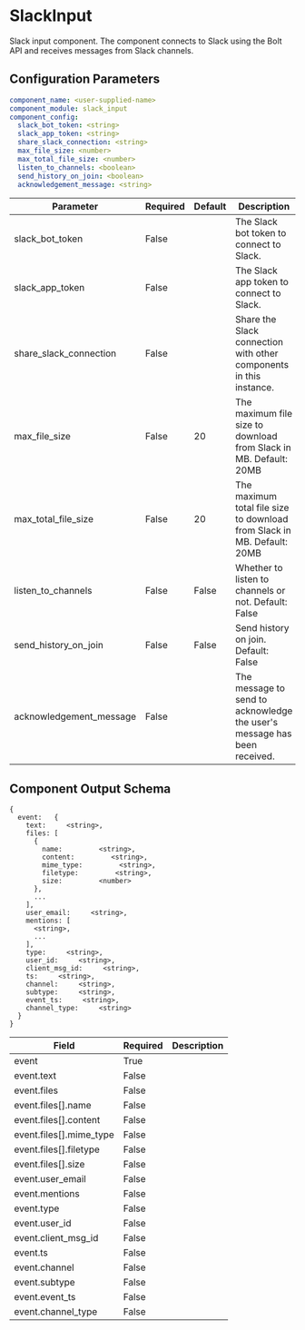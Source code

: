 # SlackInput

Slack input component. The component connects to Slack using the Bolt API and receives messages from Slack channels.

## Configuration Parameters

```yaml
component_name: <user-supplied-name>
component_module: slack_input
component_config:
  slack_bot_token: <string>
  slack_app_token: <string>
  share_slack_connection: <string>
  max_file_size: <number>
  max_total_file_size: <number>
  listen_to_channels: <boolean>
  send_history_on_join: <boolean>
  acknowledgement_message: <string>
```

| Parameter | Required | Default | Description |
| --- | --- | --- | --- |
| slack_bot_token | False |  | The Slack bot token to connect to Slack. |
| slack_app_token | False |  | The Slack app token to connect to Slack. |
| share_slack_connection | False |  | Share the Slack connection with other components in this instance. |
| max_file_size | False | 20 | The maximum file size to download from Slack in MB. Default: 20MB |
| max_total_file_size | False | 20 | The maximum total file size to download from Slack in MB. Default: 20MB |
| listen_to_channels | False | False | Whether to listen to channels or not. Default: False |
| send_history_on_join | False | False | Send history on join. Default: False |
| acknowledgement_message | False |  | The message to send to acknowledge the user's message has been received. |



## Component Output Schema

```
{
  event:   {
    text:     <string>,
    files: [
      {
        name:         <string>,
        content:         <string>,
        mime_type:         <string>,
        filetype:         <string>,
        size:         <number>
      },
      ...
    ],
    user_email:     <string>,
    mentions: [
      <string>,
      ...
    ],
    type:     <string>,
    user_id:     <string>,
    client_msg_id:     <string>,
    ts:     <string>,
    channel:     <string>,
    subtype:     <string>,
    event_ts:     <string>,
    channel_type:     <string>
  }
}
```
| Field | Required | Description |
| --- | --- | --- |
| event | True |  |
| event.text | False |  |
| event.files | False |  |
| event.files[].name | False |  |
| event.files[].content | False |  |
| event.files[].mime_type | False |  |
| event.files[].filetype | False |  |
| event.files[].size | False |  |
| event.user_email | False |  |
| event.mentions | False |  |
| event.type | False |  |
| event.user_id | False |  |
| event.client_msg_id | False |  |
| event.ts | False |  |
| event.channel | False |  |
| event.subtype | False |  |
| event.event_ts | False |  |
| event.channel_type | False |  |
